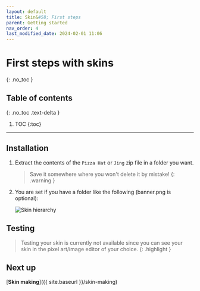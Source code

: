 ```yaml
---
layout: default
title: Skin&#58; First steps
parent: Getting started
nav_order: 4
last_modified_date: 2024-02-01 11:06
---
```


# First steps with skins<!-- more -->
{: .no_toc }

## Table of contents
{: .no_toc .text-delta }

1. TOC
{:toc}

---

## Installation

1. Extract the contents of the `Pizza Hat` or `Jing` zip file in a folder you want.
   > Save it somewhere where you won't delete it by mistake!
   {: .warning }
2. You are set if you have a folder like the following (banner.png is optional):

   ![Skin hierarchy]({{site.baseurl}}/images/getting-started/skin_hierarchy.png)

## Testing

> Testing your skin is currently not available since you can see your skin in the pixel art/image editor of your choice.
{: .highlight }

## Next up

[**Skin making**]({{ site.baseurl }}/skin-making)

